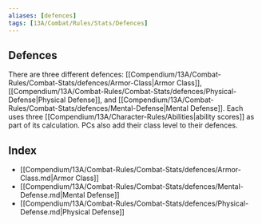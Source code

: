 ```yaml
---
aliases: [defences]
tags: [13A/Combat/Rules/Stats/Defences]
---
```


## Defences

There are three different defences: [[Compendium/13A/Combat-Rules/Combat-Stats/defences/Armor-Class|Armor Class]], [[Compendium/13A/Combat-Rules/Combat-Stats/defences/Physical-Defense|Physical Defense]], and [[Compendium/13A/Combat-Rules/Combat-Stats/defences/Mental-Defense|Mental Defense]]. Each uses three [[Compendium/13A/Character-Rules/Abilities|ability scores]] as part of its calculation. PCs also add their class level to their defences.

## Index

- [[Compendium/13A/Combat-Rules/Combat-Stats/defences/Armor-Class.md|Armor Class]]
- [[Compendium/13A/Combat-Rules/Combat-Stats/defences/Mental-Defense.md|Mental Defense]]
- [[Compendium/13A/Combat-Rules/Combat-Stats/defences/Physical-Defense.md|Physical Defense]]
